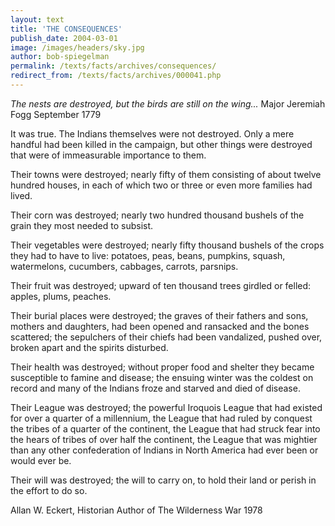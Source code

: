 ```yaml
---
layout: text
title: 'THE CONSEQUENCES'
publish_date: 2004-03-01
image: /images/headers/sky.jpg
author: bob-spiegelman
permalink: /texts/facts/archives/consequences/
redirect_from: /texts/facts/archives/000041.php
---
```

_The nests are destroyed, but the birds are still on the wing..._
Major Jeremiah Fogg
September 1779


It was true. The Indians themselves were not destroyed. Only a mere handful had been killed in the campaign, but other things were destroyed that were of immeasurable importance to them.

Their towns were destroyed; nearly fifty of them consisting of about twelve hundred houses, in each of which two or three or even more families had lived.

Their corn was destroyed; nearly two hundred thousand bushels of the grain they most needed to subsist.

Their vegetables were destroyed; nearly fifty thousand bushels of the crops they had to have to live: potatoes, peas, beans, pumpkins, squash, watermelons, cucumbers, cabbages, carrots, parsnips.

Their fruit was destroyed; upward of ten thousand trees girdled or felled: apples, plums, peaches.

Their burial places were destroyed; the graves of their fathers and sons, mothers and daughters, had been opened and ransacked and the bones scattered; the sepulchers of their chiefs had been vandalized, pushed over, broken apart and the spirits disturbed.

Their health was destroyed; without proper food and shelter they became susceptible to famine and disease; the ensuing winter was the coldest on record and many of the Indians froze and starved and died of disease.

Their League was destroyed; the powerful Iroquois League that had existed for over a quarter of a millennium, the League that had ruled by conquest the tribes of a quarter of the continent, the League that had struck fear into the hears of tribes of over half the continent, the League that was mightier than any other confederation of Indians in North America had ever been or would ever be.

Their will was destroyed; the will to carry on, to hold their land or perish in the effort to do so.

Allan W. Eckert, Historian
Author of The Wilderness War
1978
